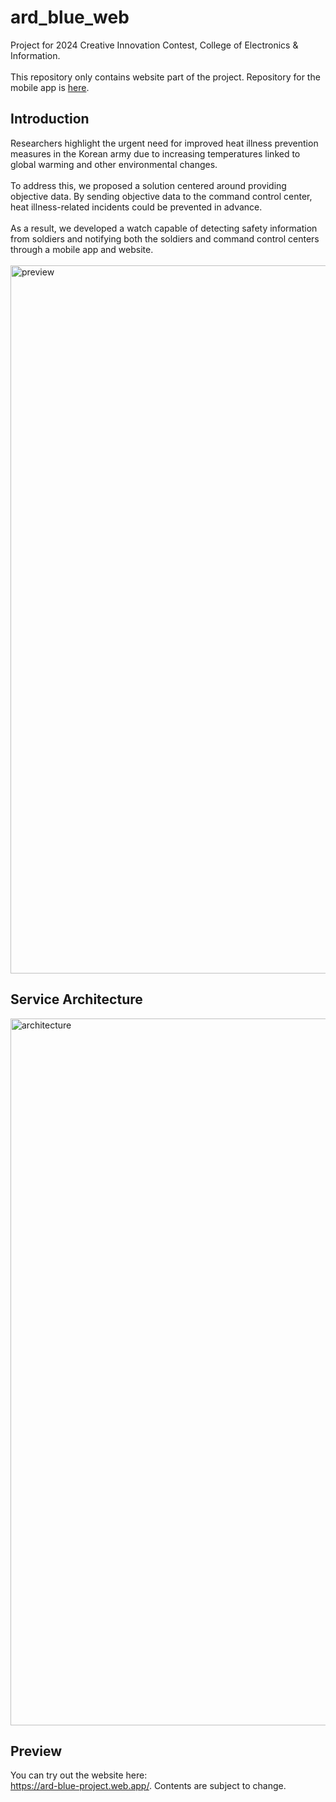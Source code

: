 # ard_blue_web

Project for 2024 Creative Innovation Contest, College of Electronics & Information.<br>
<br>
This repository only contains website part of the project. Repository for the mobile app is [here](https://github.com/grden/arduino-blue-app).

## Introduction

Researchers highlight the urgent need for improved heat illness prevention measures in the Korean army due to increasing temperatures linked to global warming and other environmental changes.<br>
<br>
To address this, we proposed a solution centered around providing objective data. By sending objective data to the command control center, heat illness-related incidents could be prevented in advance.<br>
<br>
As a result, we developed a watch capable of detecting safety information from soldiers and notifying both the soldiers and command control centers through a mobile app and website.<br>
<br>
<img width="1133" alt="preview" src="https://github.com/user-attachments/assets/477e5561-b2ce-4d68-9fac-f7d37b7c2d81">

## Service Architecture

<img width="1131" alt="architecture" src="https://github.com/user-attachments/assets/dd548151-e72e-48d6-9233-d8dda4983797">

## Preview

You can try out the website here:<br>
<https://ard-blue-project.web.app/>. Contents are subject to change.
